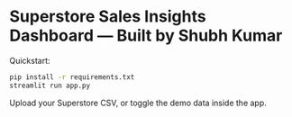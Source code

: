 # Superstore Sales Insights Dashboard — Built by Shubh Kumar

Quickstart:

```bash
pip install -r requirements.txt
streamlit run app.py
```

Upload your Superstore CSV, or toggle the demo data inside the app.
